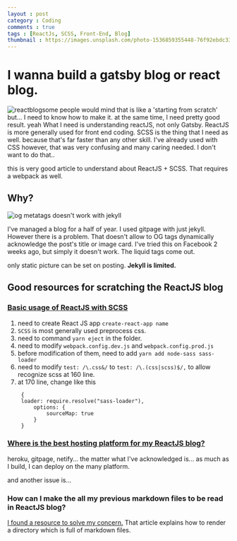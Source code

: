 ```yaml
---
layout : post
category : Coding
comments : true
tags : [ReactJs, SCSS, Front-End, Blog]
thumbnail : https://images.unsplash.com/photo-1536859355448-76f92ebdc33d?ixlib=rb-1.2.1&ixid=eyJhcHBfaWQiOjEyMDd9&auto=format&fit=crop&w=1050&q=80
---
```


 

# I wanna build a gatsby blog or react blog. 

![reactblogsome](https://images.unsplash.com/photo-1536859355448-76f92ebdc33d?ixlib=rb-1.2.1&ixid=eyJhcHBfaWQiOjEyMDd9&auto=format&fit=crop&w=1050&q=80)
people would mind that is like a 'starting from scratch'
but... I need to know how to make it.
at the same time, I need pretty good result.
yeah What I need is understanding reactJS, not only Gatsby.
ReactJS is more generally used for front end coding.
SCSS is the thing that I need as well.
because that's far faster than any other skill.
I've already used with CSS however, that was very confusing and many caring needed.
I don't want to do that..

this is very good article to understand about ReactJS + SCSS.
That requires a webpack as well.

## Why?

![og metatags doesn't work with jekyll](https://user-images.githubusercontent.com/35059428/64468825-a3b09a80-d15b-11e9-8473-aac35a819fc2.png)

I've managed a blog for a half of year. I used gitpage with just jekyll. However there is a problem. That doesn't allow to OG tags dynamically acknowledge the post's title or image card.
I've tried this on Facebook 2 weeks ago, but simply it doesn't work.
The liquid tags come out.

only static picture can be set on posting. **Jekyll is limited.**


## Good resources for scratching the ReactJS blog

### [Basic usage of ReactJS with SCSS](https://medium.com/@jsh901220/react%EC%97%90-scss-%EC%A0%81%EC%9A%A9%EB%B0%8F-%EA%B8%B0%EB%B3%B8-%EC%82%AC%EC%9A%A9%EB%B2%95-1-c7bd2895f5a6)

1. need to create React JS app `create-react-app name`
2. `SCSS` is most generally used preprocess css. 
3. need to command `yarn eject` in the folder.
4. need to modify `webpack.config.dev.js` and `webpack.config.prod.js`
5. before modification of them, need to add `yarn add node-sass sass-loader`
6. need to modify `test: /\.css&/` to `test: /\.(css|scss)$/,` to allow recognize scss at 160 line. 
7. at 170 line, change like this
   ```
    {                
    loader: require.resolve("sass-loader"),                
        options: {         
            sourceMap: true                
        }              
    }
   ```

### [Where is the best hosting platform for my ReactJS blog?](https://blog.bitsrc.io/8-react-application-deployment-and-hosting-options-for-2019-ab4d668309fd)

heroku, gitpage, netify... the matter what I've acknowledged is... as much as I build, I can deploy on the many platform.

and another issue is... 

### How can I make the all my previous markdown files to be read in ReactJS blog?

[I found a resource to solve my concern.](https://medium.com/@shawnstern/importing-multiple-markdown-files-into-a-react-component-with-webpack-7548559fce6f) That article explains how to render a directory which is full of markdown files. 

